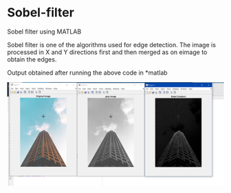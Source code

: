 # Sobel-filter
Sobel filter using MATLAB


Sobel filter is one of the algorithms used for edge detection. The image is processed in X and Y directions first and then merged as on eimage to obtain the edges.

Output obtained after running the above code in *matlab

![](image/output.png)
